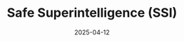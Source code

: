 ---  
layout: startup_page  
title: "Safe Superintelligence (SSI)"  
id: "ssi.inc"  
permalink: "/safesuperintelligencessissi.inc04122025/"  
website: "https://ssi.inc"  
funding_round: ""  
funding_amount: "$2B"  
investors: "Greenoaks"  
about: "Safe Superintelligence (SSI) is an AI startup focused on developing a safe superintelligence. Its core mission is to create a single product: a safe superintelligence, though details about this product remain scarce. The company's website currently serves as a placeholder with a mission statement."  
markets: "AI, Information Technology, Internet, Software Engineering"  
hq: "Palo Alto, California, United States"  
founded_year: "2024"  
linkedin: "https://www.linkedin.com/company/safe-superintelligence-inc"  
twitter: "https://twitter.com/ssi"  
instagram: ""  
facebook: ""  
crunchbase: "https://www.crunchbase.com/organization/safe-superintelligence"  
pitchbook: "https://pitchbook.com/profiles/company/606742-48"  

date_display: "12-Apr-2025"  
date: "2025-04-12"

# SEO Optimization  
meta_title: "Safe Superintelligence (SSI) -  Funding ($2B)"  
meta_description: "Safe Superintelligence (SSI), Safe Superintelligence (SSI) is an AI startup focused on developing a safe superintelligence. Its core mission is to create a single product: a safe s..."  
meta_keywords: "Safe Superintelligence (SSI), AI, Information Technology, Internet, Software Engineering,  funding"  
canonical_url: "https://startup.projectstartups.com/safesuperintelligencessissi.inc04122025/"  
---